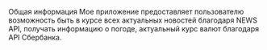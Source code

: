 Общая информация
Мое приложение предоставляет пользователю возможность  быть в курсе всех актуальных новостей благодаря NEWS API, 
получать информацию о погоде, актуальный курс валют благодаря API Сбербанка.
